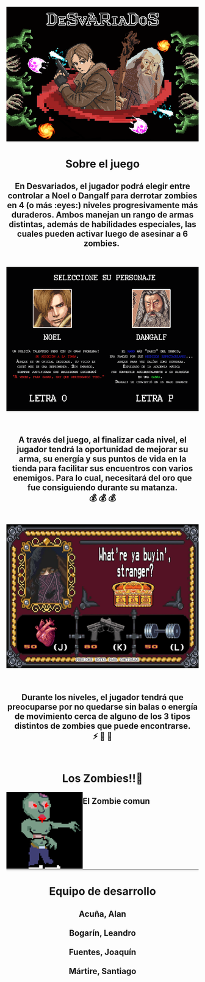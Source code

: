 <p align="center"> 
  <img src="assets/MenuReadMe.png">
</p>



<h1 align="center"> Sobre el juego </h1> 

<h2 align="center"> 
  En Desvariados, el jugador podrá elegir entre controlar a Noel o Dangalf para derrotar zombies en 4 (o más :eyes:)
  niveles progresivamente más duraderos. Ambos manejan un rango de armas distintas, además de habilidades especiales, las 
  cuales pueden activar luego de asesinar a 6️ zombies. 
</h2>

</br>

<p align="center"> 
  <img src="assets/Seleccion-de--Personaje.png">
</p>

</br>

<h2 align="center"> 
  A través del juego, al finalizar cada nivel, el jugador tendrá la oportunidad de mejorar su arma, su energía y sus puntos
  de vida en la tienda para facilitar sus encuentros con varios enemigos. Para lo cual, necesitará del oro que fue consiguiendo
  durante su matanza. </br>
  💰 💰 💰
</h2>

</br>

<p align="center"> 
  <img src="assets/tiendaReadMe.png">
</p>

</br>

<h2 align="center"> 
  Durante los niveles, el jugador tendrá que preocuparse por no quedarse sin balas o energía de movimiento cerca de alguno de 
  los 3 tipos distintos de zombies que puede encontrarse. </br>
  ⚡ 🔫 💚 
</h2>

</br>

<h1 align="center"> Los Zombies!!🧟 </h1> 

<img align="left" width="200" src="assets/zombieComunReadMe.png"> 

## El Zombie comun



<!--
dasfasfga

</br>

## Otros

- Curso/Facultad
- Versión de wollok
- Una vez terminado, no tenemos problemas en que el repositorio sea público / queremos manternerlo privado 
-->

</br>
</br>
</br>
</br>
</br>
</br>
</br>
</br>





  -----

<h1 align="center"> Equipo de desarrollo </h1>

<h2 align="center">
  Acuña, Alan </br>
  </br>
  Bogarín, Leandro </br>
  </br>
  Fuentes, Joaquín </br>
  </br>
  Mártire, Santiago </br>
  </br>
</h2>

